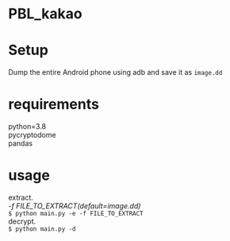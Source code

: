 # PBL_kakao
 
# Setup    
Dump the entire Android phone using adb and save it as `image.dd`   

# requirements   
python=3.8   
pycryptodome   
pandas   

# usage   
extract.    
*-f FILE_TO_EXTRACT(default=image.dd)*   
`$ python main.py -e -f FILE_TO_EXTRACT`   
decrypt.   
`$ python main.py -d`
